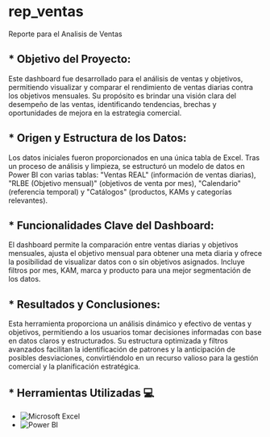 # rep_ventas
Reporte para el Analisis de Ventas 

## * Objetivo del Proyecto: 
Este dashboard fue desarrollado para el análisis de
ventas y objetivos, permitiendo visualizar y comparar el rendimiento de ventas
diarias contra los objetivos mensuales. Su propósito es brindar una visión clara
del desempeño de las ventas, identificando tendencias, brechas y
oportunidades de mejora en la estrategia comercial.

## * Origen y Estructura de los Datos:
Los datos iniciales fueron proporcionados en
una única tabla de Excel. Tras un proceso de análisis y limpieza, se estructuró
un modelo de datos en Power BI con varias tablas: "Ventas REAL" (información
de ventas diarias),
"RLBE (Objetivo mensual)" (objetivos de venta por mes),
"Calendario" (referencia temporal) y "Catálogos" (productos, KAMs y categorías
relevantes).

## * Funcionalidades Clave del Dashboard:
El dashboard permite la comparación
entre ventas diarias y objetivos mensuales, ajusta el objetivo mensual para
obtener una meta diaria y ofrece la posibilidad de visualizar datos con o sin
objetivos asignados. Incluye filtros por mes, KAM, marca y producto para una
mejor segmentación de los datos.

## * Resultados y Conclusiones: 
Esta herramienta proporciona un análisis dinámico
y efectivo de ventas y objetivos, permitiendo a los usuarios tomar decisiones
informadas con base en datos claros y estructurados. Su estructura optimizada
y filtros avanzados facilitan la identificación de patrones y la anticipación de
posibles desviaciones, convirtiéndolo en un recurso valioso para la gestión
comercial y la planificación estratégica.
                       
## * Herramientas Utilizadas 💻 
* ![Microsoft Excel](https://img.shields.io/badge/Microsoft%20Excel-217346?style=for-the-badge&logo=microsoft-excel&logoColor=white)
* ![Power BI](https://img.shields.io/badge/Power%20BI-F2C811?style=for-the-badge&logo=power-bi&logoColor=black)


  
  
